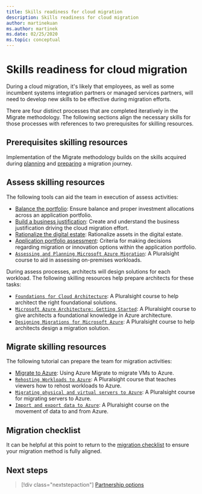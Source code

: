 ```yaml
---
title: Skills readiness for cloud migration
description: Skills readiness for cloud migration
author: martinekuan
ms.author: martinek
ms.date: 02/25/2020
ms.topic: conceptual
---
```


# Skills readiness for cloud migration

During a cloud migration, it's likely that employees, as well as some incumbent systems integration partners or managed services partners, will need to develop new skills to be effective during migration efforts.

There are four distinct processes that are completed iteratively in the Migrate methodology. The following sections align the necessary skills for those processes with references to two prerequisites for skilling resources.

## Prerequisites skilling resources

Implementation of the Migrate methodology builds on the skills acquired during [planning](../../strategy/suggested-skills.md) and [preparing](../../organize/suggested-skills.md) a migration journey.

## Assess skilling resources

The following tools can aid the team in execution of assess activities:

- [Balance the portfolio](../../strategy/balance-the-portfolio.md): Ensure balance and proper investment allocations across an application portfolio.
- [Build a business justification](../../strategy/cloud-migration-business-case.md): Create and understand the business justification driving the cloud migration effort.
- [Rationalize the digital estate](../../digital-estate/rationalize.md): Rationalize assets in the digital estate.
- [Application portfolio assessment](/training/modules/app-and-infra-migration-and-modernization/): Criteria for making decisions regarding migration or innovation options within the application portfolio.
- [`Assessing and Planning Microsoft Azure Migration`](https://www.pluralsight.com/courses/microsoft-azure-migration-assessing-planning-update): A Pluralsight course to aid in assessing on-premises workloads.

During assess processes, architects will design solutions for each workload. The following skilling resources help prepare architects for these tasks:

- [`Foundations for Cloud Architecture`](https://www.pluralsight.com/courses/cloud-architecture-foundations): A Pluralsight course to help architect the right foundational solutions.
- [`Microsoft Azure Architecture: Getting Started`](https://www.pluralsight.com/courses/azure-architecture-getting-started): A Pluralsight course to give architects a foundational knowledge in Azure architecture.
- [`Designing Migrations for Microsoft Azure`](https://www.pluralsight.com/courses/microsoft-azure-migrations-designing): A Pluralsight course to help architects design a migration solution.

## Migrate skilling resources

The following tutorial can prepare the team for migration activities:

- [Migrate to Azure](/azure/site-recovery/migrate-tutorial-on-premises-azure): Using Azure Migrate to migrate VMs to Azure.
- [`Rehosting Workloads to Azure`](https://www.pluralsight.com/courses/microsoft-azure-resources-workloads-monitoring-update): A Pluralsight course that teaches viewers how to rehost workloads to Azure.
- [`Migrating physical and virtual servers to Azure`](https://www.pluralsight.com/courses/microsoft-azure-migrating-physical-virtual-servers-update): A Pluralsight course for migrating servers to Azure.
- [`Import and export data to Azure`](https://www.pluralsight.com/courses/microsoft-azure-import-export-data): A Pluralsight course on the movement of data to and from Azure.

## Migration checklist

It can be helpful at this point to return to the [migration checklist](../checklist.md) to ensure your migration method is fully aligned.

## Next steps

> [!div class="nextstepaction"]
> [Partnership options](../prerequisites/partnership-options.md)
